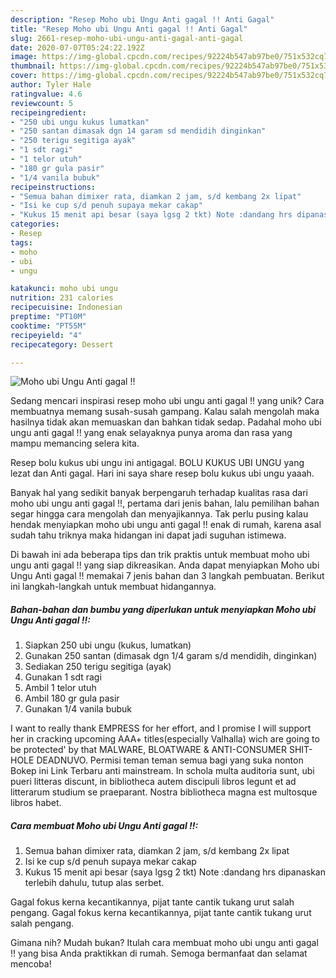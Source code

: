 ```yaml
---
description: "Resep Moho ubi Ungu Anti gagal !! Anti Gagal"
title: "Resep Moho ubi Ungu Anti gagal !! Anti Gagal"
slug: 2661-resep-moho-ubi-ungu-anti-gagal-anti-gagal
date: 2020-07-07T05:24:22.192Z
image: https://img-global.cpcdn.com/recipes/92224b547ab97be0/751x532cq70/moho-ubi-ungu-anti-gagal-foto-resep-utama.jpg
thumbnail: https://img-global.cpcdn.com/recipes/92224b547ab97be0/751x532cq70/moho-ubi-ungu-anti-gagal-foto-resep-utama.jpg
cover: https://img-global.cpcdn.com/recipes/92224b547ab97be0/751x532cq70/moho-ubi-ungu-anti-gagal-foto-resep-utama.jpg
author: Tyler Hale
ratingvalue: 4.6
reviewcount: 5
recipeingredient:
- "250 ubi ungu kukus lumatkan"
- "250 santan dimasak dgn 14 garam sd mendidih dinginkan"
- "250 terigu segitiga ayak"
- "1 sdt ragi"
- "1 telor utuh"
- "180 gr gula pasir"
- "1/4 vanila bubuk"
recipeinstructions:
- "Semua bahan dimixer rata, diamkan 2 jam, s/d kembang 2x lipat"
- "Isi ke cup s/d penuh supaya mekar cakap"
- "Kukus 15 menit api besar (saya lgsg 2 tkt) Note :dandang hrs dipanaskan terlebih dahulu, tutup alas serbet."
categories:
- Resep
tags:
- moho
- ubi
- ungu

katakunci: moho ubi ungu 
nutrition: 231 calories
recipecuisine: Indonesian
preptime: "PT10M"
cooktime: "PT55M"
recipeyield: "4"
recipecategory: Dessert

---
```



![Moho ubi Ungu Anti gagal !!](https://img-global.cpcdn.com/recipes/92224b547ab97be0/751x532cq70/moho-ubi-ungu-anti-gagal-foto-resep-utama.jpg)

Sedang mencari inspirasi resep moho ubi ungu anti gagal !! yang unik? Cara membuatnya memang susah-susah gampang. Kalau salah mengolah maka hasilnya tidak akan memuaskan dan bahkan tidak sedap. Padahal moho ubi ungu anti gagal !! yang enak selayaknya punya aroma dan rasa yang mampu memancing selera kita.

Resep bolu kukus ubi ungu ini antigagal. BOLU KUKUS UBI UNGU yang lezat dan Anti gagal. Hari ini saya share resep bolu kukus ubi ungu yaaah.

Banyak hal yang sedikit banyak berpengaruh terhadap kualitas rasa dari moho ubi ungu anti gagal !!, pertama dari jenis bahan, lalu pemilihan bahan segar hingga cara mengolah dan menyajikannya. Tak perlu pusing kalau hendak menyiapkan moho ubi ungu anti gagal !! enak di rumah, karena asal sudah tahu triknya maka hidangan ini dapat jadi suguhan istimewa.


Di bawah ini ada beberapa tips dan trik praktis untuk membuat moho ubi ungu anti gagal !! yang siap dikreasikan. Anda dapat menyiapkan Moho ubi Ungu Anti gagal !! memakai 7 jenis bahan dan 3 langkah pembuatan. Berikut ini langkah-langkah untuk membuat hidangannya.

<!--inarticleads1-->

##### Bahan-bahan dan bumbu yang diperlukan untuk menyiapkan Moho ubi Ungu Anti gagal !!:

1. Siapkan 250 ubi ungu (kukus, lumatkan)
1. Gunakan 250 santan (dimasak dgn 1/4 garam s/d mendidih, dinginkan)
1. Sediakan 250 terigu segitiga (ayak)
1. Gunakan 1 sdt ragi
1. Ambil 1 telor utuh
1. Ambil 180 gr gula pasir
1. Gunakan 1/4 vanila bubuk


I want to really thank EMPRESS for her effort, and I promise I will support her in cracking upcoming AAA+ titles(especially Valhalla) wich are going to be protected&#39; by that MALWARE, BLOATWARE &amp; ANTI-CONSUMER SHIT-HOLE DEADNUVO. Permisi teman teman semua bagi yang suka nonton Bokep ini Link Terbaru anti mainstream. In schola multa auditoria sunt, ubi pueri litteras discunt, in bibliotheca autem discipuli libros legunt et ad litterarum studium se praeparant. Nostra bibliotheca magna est multosque libros habet. 

<!--inarticleads2-->

##### Cara membuat Moho ubi Ungu Anti gagal !!:

1. Semua bahan dimixer rata, diamkan 2 jam, s/d kembang 2x lipat
1. Isi ke cup s/d penuh supaya mekar cakap
1. Kukus 15 menit api besar (saya lgsg 2 tkt) Note :dandang hrs dipanaskan terlebih dahulu, tutup alas serbet.


Gagal fokus kerna kecantikannya, pijat tante cantik tukang urut salah pengang. Gagal fokus kerna kecantikannya, pijat tante cantik tukang urut salah pengang. 

Gimana nih? Mudah bukan? Itulah cara membuat moho ubi ungu anti gagal !! yang bisa Anda praktikkan di rumah. Semoga bermanfaat dan selamat mencoba!
